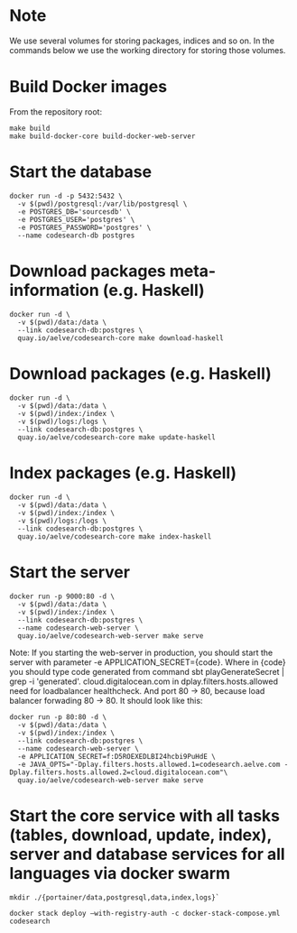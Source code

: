 # Note

We use several volumes for storing packages, indices and so on. In the
commands below we use the working directory for storing those volumes.

# Build Docker images

From the repository root:

```
make build
make build-docker-core build-docker-web-server
```

# Start the database

```
docker run -d -p 5432:5432 \
  -v $(pwd)/postgresql:/var/lib/postgresql \
  -e POSTGRES_DB='sourcesdb' \
  -e POSTGRES_USER='postgres' \
  -e POSTGRES_PASSWORD='postgres' \
  --name codesearch-db postgres
```

# Download packages meta-information (e.g. Haskell)

```
docker run -d \
  -v $(pwd)/data:/data \
  --link codesearch-db:postgres \
  quay.io/aelve/codesearch-core make download-haskell
```

# Download packages (e.g. Haskell)

```
docker run -d \
  -v $(pwd)/data:/data \
  -v $(pwd)/index:/index \
  -v $(pwd)/logs:/logs \
  --link codesearch-db:postgres \
  quay.io/aelve/codesearch-core make update-haskell
```
# Index packages (e.g. Haskell)

```
docker run -d \
  -v $(pwd)/data:/data \
  -v $(pwd)/index:/index \
  -v $(pwd)/logs:/logs \
  --link codesearch-db:postgres \
  quay.io/aelve/codesearch-core make index-haskell
```

# Start the server

```
docker run -p 9000:80 -d \
  -v $(pwd)/data:/data \
  -v $(pwd)/index:/index \
  --link codesearch-db:postgres \
  --name codesearch-web-server \
  quay.io/aelve/codesearch-web-server make serve
```
Note: If you starting the web-server in production, you should start the server with parameter -e APPLICATION_SECRET={code}. 
Where in {code} you should type code generated from command sbt playGenerateSecret | grep -i 'generated'. 
cloud.digitalocean.com in dplay.filters.hosts.allowed need for loadbalancer healthcheck.
And port 80 -> 80, because load balancer forwading 80 -> 80.
It should look like this:
```
docker run -p 80:80 -d \
  -v $(pwd)/data:/data \
  -v $(pwd)/index:/index \
  --link codesearch-db:postgres \
  --name codesearch-web-server \
  -e APPLICATION_SECRET=f:D5ROEXEDLBI24hcbi9PuHdE \
  -e JAVA_OPTS="-Dplay.filters.hosts.allowed.1=codesearch.aelve.com -Dplay.filters.hosts.allowed.2=cloud.digitalocean.com"\
  quay.io/aelve/codesearch-web-server make serve
```
# Start the core service with all tasks (tables, download, update, index), server and database services for all languages via docker swarm

```
mkdir ./{portainer/data,postgresql,data,index,logs}`

docker stack deploy —with-registry-auth -c docker-stack-compose.yml codesearch
```

